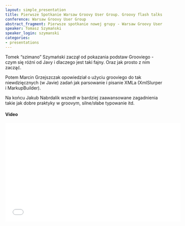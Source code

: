 ```yaml
---
layout: simple_presentation
title: Pierwsze Spotkanie Warsaw Groovy User Group. Groovy flash talks.
conference: Warsaw Groovy User Group
abstract_fragment: Pierwsze spotkanie nowej grupy - Warsaw Groovy User Group. Groovy basics.
speaker: Tomasz Szymański
speaker_login: szymanski
categories:
- presentations
---
```


Tomek “szimano” Szymański zaczął od pokazania podstaw Grooviego - czym się różni od Javy i dlaczego jest taki fajny. Oraz jak prosto z nim zacząć.

Potem Marcin Grzejszczak opowiedział o użyciu grooviego do tak niewdzięcznych (w Javie) zadań jak parsowanie i pisanie XMLa (XmlSlurper i MarkupBuilder).

Na końcu Jakub Nabrdalik wszedł w bardziej zaawansowane zagadnienia takie jak dobre praktyky w groovym, silne/słabe typowanie itd.

<h4>Video</h4>
<iframe width="560" height="315" src="//www.youtube.com/embed/MGu0HHzROxA" frameborder="0" allowfullscreen></iframe>